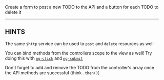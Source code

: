 Create a form to post a new TODO to the API and a button for each TODO to delete it

-----------------------------

## HINTS

The same ```$http``` service can be used to ```post``` and ```delete``` resources as well

You can bind methods from the controllers scope to the view as well! Try doing this with [```ng-click```](https://docs.angularjs.org/api/ng/directive/ngClick) and [```ng-submit```](https://docs.angularjs.org/api/ng/directive/ngSubmit)

Don't forget to add and remove the TODO from the controller's array once the API methods are successful (think ```.then()```)